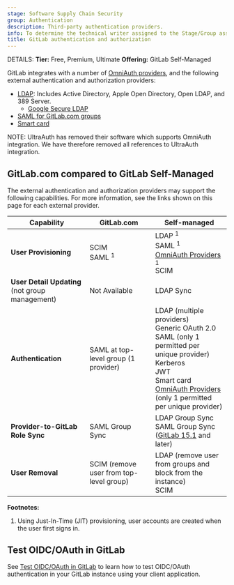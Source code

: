 ```yaml
---
stage: Software Supply Chain Security
group: Authentication
description: Third-party authentication providers.
info: To determine the technical writer assigned to the Stage/Group associated with this page, see https://handbook.gitlab.com/handbook/product/ux/technical-writing/#assignments
title: GitLab authentication and authorization
---
```


DETAILS:
**Tier:** Free, Premium, Ultimate
**Offering:** GitLab Self-Managed

GitLab integrates with a number of [OmniAuth providers](../../integration/omniauth.md#supported-providers),
and the following external authentication and authorization providers:

- [LDAP](ldap/_index.md): Includes Active Directory, Apple Open Directory, Open LDAP,
  and 389 Server.
  - [Google Secure LDAP](ldap/google_secure_ldap.md)
- [SAML for GitLab.com groups](../../user/group/saml_sso/_index.md)
- [Smart card](smartcard.md)

NOTE:
UltraAuth has removed their software which supports OmniAuth integration. We have therefore removed all references to UltraAuth integration.

## GitLab.com compared to GitLab Self-Managed

The external authentication and authorization providers may support the following capabilities.
For more information, see the links shown on this page for each external provider.

| Capability                                      | GitLab.com                              | Self-managed                       |
|-------------------------------------------------|-----------------------------------------|------------------------------------|
| **User Provisioning**                           | SCIM<br>SAML <sup>1</sup> | LDAP <sup>1</sup><br>SAML <sup>1</sup><br>[OmniAuth Providers](../../integration/omniauth.md#supported-providers) <sup>1</sup><br>SCIM  |
| **User Detail Updating** (not group management) | Not Available                           | LDAP Sync                          |
| **Authentication**                              | SAML at top-level group (1 provider)    | LDAP (multiple providers)<br>Generic OAuth 2.0<br>SAML (only 1 permitted per unique provider)<br>Kerberos<br>JWT<br>Smart card<br>[OmniAuth Providers](../../integration/omniauth.md#supported-providers) (only 1 permitted per unique provider) |
| **Provider-to-GitLab Role Sync**                | SAML Group Sync                         | LDAP Group Sync<br>SAML Group Sync ([GitLab 15.1](https://gitlab.com/gitlab-org/gitlab/-/issues/285150) and later) |
| **User Removal**                                | SCIM (remove user from top-level group) | LDAP (remove user from groups and block from the instance)<br>SCIM |

**Footnotes:**

1. Using Just-In-Time (JIT) provisioning, user accounts are created when the user first signs in.

## Test OIDC/OAuth in GitLab

See [Test OIDC/OAuth in GitLab](test_oidc_oauth.md) to learn how to test OIDC/OAuth authentication in your GitLab instance using your client application.
